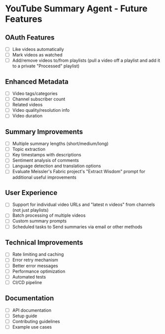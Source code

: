 # YouTube Summary Agent - Future Features

## OAuth Features
- [ ] Like videos automatically
- [ ] Mark videos as watched
- [ ] Add/remove videos to/from playlists (pull a video off a playlist and add it to a private "Processed" playlist)

## Enhanced Metadata
- [ ] Video tags/categories
- [ ] Channel subscriber count
- [ ] Related videos
- [ ] Video quality/resolution info
- [ ] Video duration

## Summary Improvements
- [ ] Multiple summary lengths (short/medium/long)
- [ ] Topic extraction
- [ ] Key timestamps with descriptions
- [ ] Sentiment analysis of comments
- [ ] Language detection and translation options
- [ ] Evaluate Meissler's Fabric project's "Extract Wisdom" prompt for additional useful improvements

## User Experience
- [ ] Support for individual video URLs and "latest n videos" from channels (not just playlists)
- [ ] Batch processing of multiple videos
- [ ] Custom summary prompts
- [ ] Scheduled tasks to Send summaries via email or other methods

## Technical Improvements
- [ ] Rate limiting and caching
- [ ] Error retry mechanism
- [ ] Better error messages
- [ ] Performance optimization
- [ ] Automated tests
- [ ] CI/CD pipeline

## Documentation
- [ ] API documentation
- [ ] Setup guide
- [ ] Contributing guidelines
- [ ] Example use cases 